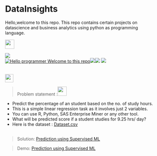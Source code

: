 # DataInsights
Hello,welcome to this repo. This repo contains certain projects on datascience and business analytics using python as programming language.<br>

<img height="30" src="https://img.shields.io/badge/The Sparks Foundation-black.svg?&style=for-the-badge&logo=TheSparksFoundation&logoColor=white" />

[![](https://img.shields.io/badge/Author-NikitaAgarwall-green.svg)](https://github.com/nikita0098)<br>
[![Hello programmer Welcome to this repo](https://img.shields.io/badge/Hello!-Welcome_to_this_repo-brightgreen.svg?style=flat&logo=github)](https://github.com/kushal997-das)![](https://img.shields.io/badge/Programming_Language-Python-orange.svg)![](https://img.shields.io/badge/GoogleCollab-100-orange.svg)
[![](https://img.shields.io/badge/Followme-Github-green.svg)](https://github.com/nikita0098)
<br><br><br>
<img height="27" src="https://img.shields.io/badge/Prediction using Supervised ML -Level  Beginner-green.svg?&style=for-the-badge&logo=TheSparksFoundation&logoColor=red"/>
<br>
> Problem statement :<img src="https://media.giphy.com/media/SYQFjIKXTL6f2HoJIh/giphy.gif" width="30" height="30" />
- Predict the percentage of an student based on the no. of study hours. <br>
- This is a simple linear regression task as it involves just 2 variables.<br>
- You can use R, Python, SAS Enterprise Miner or any other tool.<br>
- What will be predicted score if a student studies for 9.25 hrs/ day? <br>
- Here is the dataset :
<a href="">Dataset.csv</a><br><br>
> Solution:
<a href="###"> Prediction using Supervised ML</a>

>Demo:
<a href="###">Prediction using Supervised ML</a>

<br><br>
